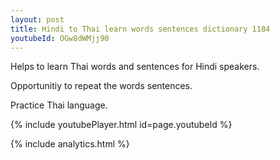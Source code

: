 ```yaml
---
layout: post
title: Hindi to Thai learn words sentences dictionary 1184 
youtubeId: OGw8dWMjj90
---
```

 
 
Helps to learn Thai words and sentences for Hindi speakers.

Opportunitiy to repeat the words sentences. 

Practice Thai language. 
 
{% include youtubePlayer.html id=page.youtubeId %}
 
 
{% include analytics.html %}